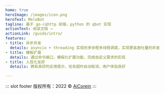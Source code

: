 ```yaml
---
home: true
heroImage: /images/icon.png
heroText: MeloBot
tagline: 基于 go-cqhttp 前端，python 的 qbot 实现
actionText: 阅读文档 →
actionLink: /guide/intro/
features:
- title: 异步并发
  details: asyncio + threading 实现的多协程多线程调度，实现更高吞吐量的并发
- title: 模板扩展
  details: 通过命令接口，模板化扩展功能，完成自定义需求的实现
- title: 人性化友好
  details: 拥有良好的反馈提示，任务超时自动取消，用户体验良好

---
```


::: slot footer
版权所有：2022 &copy; <a href="https://github.com/AiCorein">AiCorein</a>
:::
